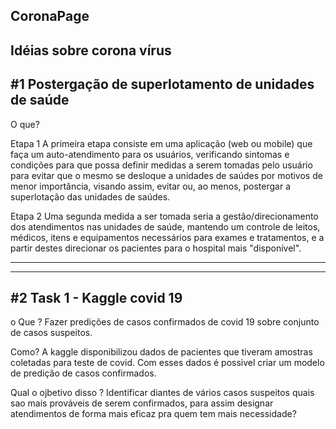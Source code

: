 
CoronaPage
---

Idéias sobre corona vírus
---

#1 Postergação de superlotamento de unidades de saúde
---

O que?

Etapa 1
A primeira etapa consiste em uma aplicação (web ou mobile) que faça um auto-atendimento para os usuários, verificando sintomas e condições para que possa definir medidas a serem tomadas pelo usuário para evitar que o mesmo se desloque a unidades de saúdes por motivos de menor importância, visando assim, evitar ou, ao menos, postergar a superlotação das unidades de saúdes.

Etapa 2
Uma segunda medida a ser tomada seria a gestão/direcionamento dos atendimentos nas unidades de saúde, mantendo um controle de leitos, médicos, itens e equipamentos necessários para exames e tratamentos, e a partir destes direcionar os pacientes para o hospital mais "disponível".


---
---

#2 Task 1 - Kaggle covid 19
---

o Que ? 
Fazer predições de casos confirmados de covid 19 sobre conjunto de casos suspeitos.

Como?
A kaggle disponibilizou dados de pacientes que tiveram amostras coletadas para teste de covid.
Com esses dados é possivel criar um modelo de predição de casos confirmados.

Qual o ojbetivo disso ? 
Identificar diantes de vários casos suspeitos quais sao mais prováveis de serem confirmados, para assim designar atendimentos de forma mais eficaz pra quem tem mais necessidade?


